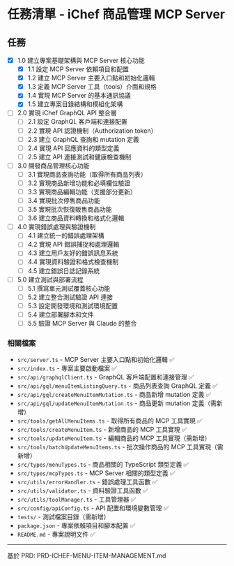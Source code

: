 # 任務清單 - iChef 商品管理 MCP Server

## 任務

- [x] 1.0 建立專案基礎架構與 MCP Server 核心功能
  - [x] 1.1 設定 MCP Server 依賴項目和配置
  - [x] 1.2 建立 MCP Server 主要入口點和初始化邏輯
  - [x] 1.3 定義 MCP Server 工具（tools）介面和規格
  - [x] 1.4 實現 MCP Server 的基本通訊協議
  - [x] 1.5 建立專案目錄結構和模組化架構

- [ ] 2.0 實現 iChef GraphQL API 整合層
  - [ ] 2.1 設定 GraphQL 客戶端和連接配置
  - [ ] 2.2 實現 API 認證機制（Authorization token）
  - [ ] 2.3 建立 GraphQL 查詢和 mutation 定義
  - [ ] 2.4 實現 API 回應資料的類型定義
  - [ ] 2.5 建立 API 連接測試和健康檢查機制

- [ ] 3.0 開發商品管理核心功能
  - [ ] 3.1 實現商品查詢功能（取得所有商品列表）
  - [ ] 3.2 實現商品新增功能和必填欄位驗證
  - [ ] 3.3 實現商品編輯功能（支援部分更新）
  - [ ] 3.4 實現批次停售商品功能
  - [ ] 3.5 實現批次恢復販售商品功能
  - [ ] 3.6 建立商品資料轉換和格式化邏輯

- [ ] 4.0 實現錯誤處理與驗證機制
  - [ ] 4.1 建立統一的錯誤處理架構
  - [ ] 4.2 實現 API 錯誤捕捉和處理邏輯
  - [ ] 4.3 建立用戶友好的錯誤訊息系統
  - [ ] 4.4 實現資料驗證和格式檢查機制
  - [ ] 4.5 建立錯誤日誌記錄系統

- [ ] 5.0 建立測試與部署流程
  - [ ] 5.1 撰寫單元測試覆蓋核心功能
  - [ ] 5.2 建立整合測試驗證 API 連接
  - [ ] 5.3 設定開發環境和測試環境配置
  - [ ] 5.4 建立部署腳本和文件
  - [ ] 5.5 驗證 MCP Server 與 Claude 的整合

### 相關檔案

- `src/server.ts` - MCP Server 主要入口點和初始化邏輯 ✅
- `src/index.ts` - 專案主要啟動檔案 ✅
- `src/api/graphqlClient.ts` - GraphQL 客戶端配置和連接管理 ✅
- `src/api/gql/menuItemListingQuery.ts` - 商品列表查詢 GraphQL 定義 ✅
- `src/api/gql/createMenuItemMutation.ts` - 商品新增 mutation 定義 ✅
- `src/api/gql/updateMenuItemMutation.ts` - 商品更新 mutation 定義（需新增）
- `src/tools/getAllMenuItems.ts` - 取得所有商品的 MCP 工具實現 ✅
- `src/tools/createMenuItem.ts` - 新增商品的 MCP 工具實現 ✅
- `src/tools/updateMenuItem.ts` - 編輯商品的 MCP 工具實現（需新增）
- `src/tools/batchUpdateMenuItems.ts` - 批次操作商品的 MCP 工具實現（需新增）
- `src/types/menuTypes.ts` - 商品相關的 TypeScript 類型定義 ✅
- `src/types/mcpTypes.ts` - MCP Server 相關的類型定義 ✅
- `src/utils/errorHandler.ts` - 錯誤處理工具函數 ✅
- `src/utils/validator.ts` - 資料驗證工具函數 ✅
- `src/utils/toolManager.ts` - 工具管理器 ✅
- `src/config/apiConfig.ts` - API 配置和環境變數管理 ✅
- `tests/` - 測試檔案目錄（需新增）
- `package.json` - 專案依賴項目和腳本配置 ✅
- `README.md` - 專案說明文件 ✅

---

基於 PRD: PRD-ICHEF-MENU-ITEM-MANAGEMENT.md
